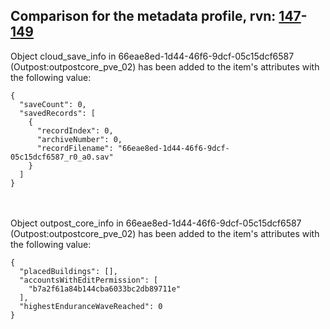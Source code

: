 ## Comparison for the metadata profile, rvn: [147](https://github.com/PRO100KatYT/FortniteProfileRevisions/tree/main/profiles/metadata/147%20metadata.json)-[149](https://github.com/PRO100KatYT/FortniteProfileRevisions/tree/main/profiles/metadata/149%20metadata.json)

Object cloud_save_info in 66eae8ed-1d44-46f6-9dcf-05c15dcf6587 (Outpost:outpostcore_pve_02) has been added to the item's attributes with the following value:

```
{
  "saveCount": 0,
  "savedRecords": [
    {
      "recordIndex": 0,
      "archiveNumber": 0,
      "recordFilename": "66eae8ed-1d44-46f6-9dcf-05c15dcf6587_r0_a0.sav"
    }
  ]
}
```

<br><br>
Object outpost_core_info in 66eae8ed-1d44-46f6-9dcf-05c15dcf6587 (Outpost:outpostcore_pve_02) has been added to the item's attributes with the following value:

```
{
  "placedBuildings": [],
  "accountsWithEditPermission": [
    "b7a2f61a84b144cba6033bc2db89711e"
  ],
  "highestEnduranceWaveReached": 0
}
```

<br><br>
